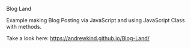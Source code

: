 Blog Land

Example making Blog Posting via JavaScript and using JavaScript Class with methods.

 Take a look here: https://andrewkind.github.io/Blog-Land/
